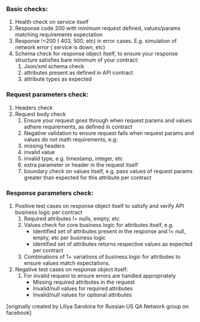 ### Basic checks:
  1. Health check on service itself
  2. Response code 200 with minimum request defined, values/params matching requirements expectation
  3. Response !=200 ( 403, 500, etc) in error cases. E.g. simulation of network error ( service is down, etc)
  4. Schema check for response object itself, to ensure your response structure satisfies bare minimum of your contract:
      1. Json/xml schema check
      2. attributes present as defined in API contract
      3. attribute types as expected
### Request parameters check:
  1. Headers check
  2. Request body check
      1. Ensure your request goes through when request params and values adhere requirements, as defined in contract
      2. Negative validation to ensure request fails when request params and values do not math requirements, e.g:
      3. missing headers
      4. invalid value
      5. invalid type, e.g. timestamp, integer, etc
      6. extra parameter or header in the request itself
      7. boundary check on values itself, e.g. pass values of request params greater than expected for this attribute per contract
### Response parameters check:
  1. Positive test cases on response object itself to satisfy and verify API business logic per contract
      1. Required attributes != nulls, empty, etc
      2.  Values check for core business logic for attributes itself, e.g.
          * Identified set of attributes present in the response and != null, empty, etc per business logic
          * Identified set of attributes returns respective values as expected per contract
      3. Combinations of 1+ variations of business logic for attributes to ensure values match expectations.
  2. Negative test cases on response object itself:
      1. For invalid request to ensure errors are handled appropriately
          * Missing required attributes in the request
          * Invalid/null values for required attributes
          * Invalid/null values for optional attributes


[originally created by Liliya Sarokina for Russian US QA Network group on facebook]
